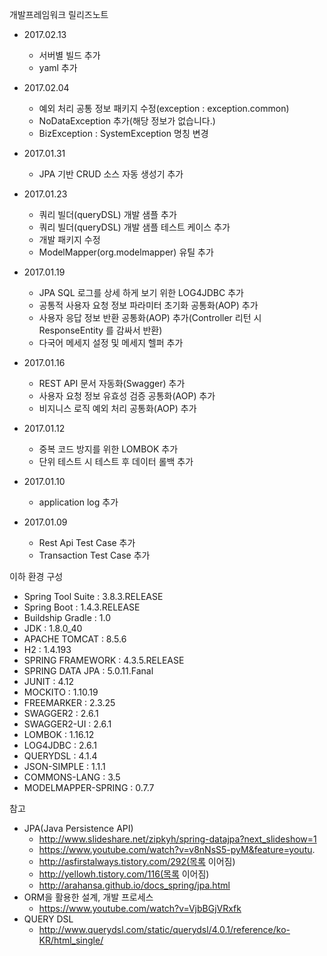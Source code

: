 개발프레임워크 릴리즈노트
  - 2017.02.13
      * 서버별 빌드 추가
      * yaml 추가

  - 2017.02.04
      * 예외 처리 공통 정보 패키지 수정(exception : exception.common)
      * NoDataException 추가(해당 정보가 없습니다.)
      * BizException : SystemException 명칭 변경

  - 2017.01.31
      * JPA 기반 CRUD 소스 자동 생성기 추가

  - 2017.01.23
      * 쿼리 빌더(queryDSL) 개발 샘플 추가
      * 쿼리 빌더(queryDSL) 개발 샘플 테스트 케이스 추가
      * 개발 패키지 수정
      * ModelMapper(org.modelmapper) 유틸 추가

  - 2017.01.19
      * JPA SQL 로그를 상세 하게 보기 위한 LOG4JDBC 추가
      * 공통적 사용자 요청 정보 파라미터 초기화 공통화(AOP) 추가
      * 사용자 응답 정보 반환 공통화(AOP) 추가(Controller 리턴 시 ResponseEntity 를 감싸서 반환)
      * 다국어 메세지 설정 및 메세지 헬퍼 추가

  - 2017.01.16
      * REST API 문서 자동화(Swagger) 추가
      * 사용자 요청 정보 유효성 검증 공통화(AOP) 추가
      * 비지니스 로직 예외 처리 공통화(AOP)  추가

  - 2017.01.12
      * 중복 코드 방지를 위한 LOMBOK 추가
      * 단위 테스트 시 테스트 후 데이터 롤백 추가

  - 2017.01.10
      * application log 추가

  - 2017.01.09
      * Rest Api Test Case 추가
      * Transaction Test Case 추가


이하 환경 구성
  - Spring Tool Suite : 3.8.3.RELEASE
  - Spring Boot : 1.4.3.RELEASE
  - Buildship Gradle : 1.0
  - JDK : 1.8.0_40
  - APACHE TOMCAT : 8.5.6
  - H2 : 1.4.193
  - SPRING FRAMEWORK : 4.3.5.RELEASE
  - SPRING DATA JPA : 5.0.11.Fanal
  - JUNIT : 4.12
  - MOCKITO : 1.10.19
  - FREEMARKER : 2.3.25
  - SWAGGER2 : 2.6.1
  - SWAGGER2-UI : 2.6.1
  - LOMBOK : 1.16.12
  - LOG4JDBC : 2.6.1
  - QUERYDSL : 4.1.4
  - JSON-SIMPLE : 1.1.1
  - COMMONS-LANG : 3.5
  - MODELMAPPER-SPRING : 0.7.7


참고
  - JPA(Java Persistence API)
      * http://www.slideshare.net/zipkyh/spring-datajpa?next_slideshow=1
      * https://www.youtube.com/watch?v=v8nNsS5-pyM&feature=youtu.
      * http://asfirstalways.tistory.com/292(목록 이어짐)
      * http://yellowh.tistory.com/116(목록 이어짐)
      * http://arahansa.github.io/docs_spring/jpa.html
  - ORM을 활용한 설계, 개발 프로세스
      * https://www.youtube.com/watch?v=VjbBGjVRxfk
  - QUERY DSL
      * http://www.querydsl.com/static/querydsl/4.0.1/reference/ko-KR/html_single/
